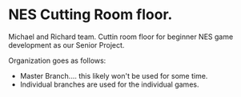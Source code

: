 # NES Cutting Room floor.
Michael and Richard team. Cuttin room floor for beginner NES game development as our Senior Project. 

Organization goes as follows: 
- Master Branch.... this likely won't be used for some time.
- Individual branches are used for the individual games. 
